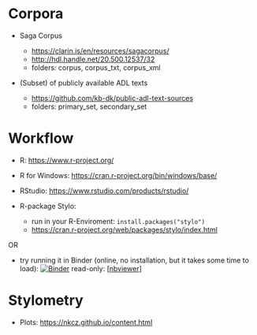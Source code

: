 # Corpora

* Saga Corpus 
    - <https://clarin.is/en/resources/sagacorpus/>
    - <http://hdl.handle.net/20.500.12537/32>
    - folders: corpus, corpus_txt, corpus_xml

* (Subset) of publicly available ADL texts
    - <https://github.com/kb-dk/public-adl-text-sources>
    - folders: primary_set, secondary_set
# Workflow

* R: <https://www.r-project.org/>

* R for Windows: <https://cran.r-project.org/bin/windows/base/>

* RStudio: <https://www.rstudio.com/products/rstudio/>

* R-package Stylo:
    -   run in your R-Enviroment: `install.packages("stylo")`
    -   <https://cran.r-project.org/web/packages/stylo/index.html>

OR

* try running it in Binder (online, no installation, but it takes some time to load):
[![Binder](https://mybinder.org/badge_logo.svg)](https://mybinder.org/v2/gh/NKCZ/atds2022stylo/main?labpath=Workflow_Jupyter.ipynb) 
read-only: [[nbviewer](https://nbviewer.org/github/NKCZ/atds2022stylo/blob/main/Workflow_Jupyter.ipynb)]

# Stylometry

* Plots: <https://nkcz.github.io/content.html>
